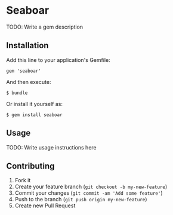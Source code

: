 # Seaboar

TODO: Write a gem description

## Installation

Add this line to your application's Gemfile:

    gem 'seaboar'

And then execute:

    $ bundle

Or install it yourself as:

    $ gem install seaboar

## Usage

TODO: Write usage instructions here

## Contributing

1. Fork it
2. Create your feature branch (`git checkout -b my-new-feature`)
3. Commit your changes (`git commit -am 'Add some feature'`)
4. Push to the branch (`git push origin my-new-feature`)
5. Create new Pull Request
